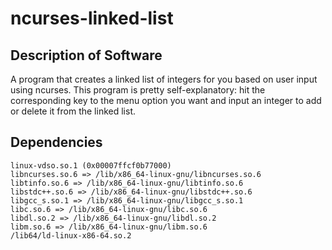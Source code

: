 # ncurses-linked-list
## Description of Software
A program that creates a linked list of integers for you based on user input using ncurses.
This program is pretty self-explanatory: hit the corresponding key to the menu option you want and input an integer to add or delete it from the linked list.

## Dependencies
	linux-vdso.so.1 (0x00007ffcf0b77000)
	libncurses.so.6 => /lib/x86_64-linux-gnu/libncurses.so.6
	libtinfo.so.6 => /lib/x86_64-linux-gnu/libtinfo.so.6
	libstdc++.so.6 => /lib/x86_64-linux-gnu/libstdc++.so.6
	libgcc_s.so.1 => /lib/x86_64-linux-gnu/libgcc_s.so.1
	libc.so.6 => /lib/x86_64-linux-gnu/libc.so.6
	libdl.so.2 => /lib/x86_64-linux-gnu/libdl.so.2
	libm.so.6 => /lib/x86_64-linux-gnu/libm.so.6
	/lib64/ld-linux-x86-64.so.2
